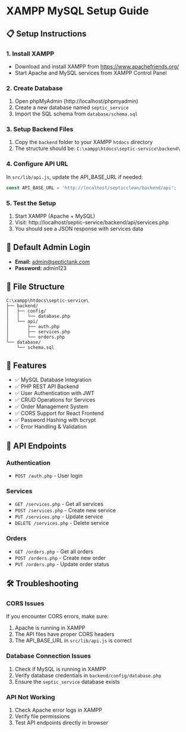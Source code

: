 # XAMPP MySQL Setup Guide

## 📋 Setup Instructions

### 1. Install XAMPP
- Download and install XAMPP from https://www.apachefriends.org/
- Start Apache and MySQL services from XAMPP Control Panel

### 2. Create Database
1. Open phpMyAdmin (http://localhost/phpmyadmin)
2. Create a new database named `septic_service`
3. Import the SQL schema from `database/schema.sql`

### 3. Setup Backend Files
1. Copy the `backend` folder to your XAMPP `htdocs` directory
2. The structure should be: `C:\xampp\htdocs\septic-service\backend\`

### 4. Configure API URL
In `src/lib/api.js`, update the API_BASE_URL if needed:
```javascript
const API_BASE_URL = 'http://localhost/septicclean/backend/api';
```

### 5. Test the Setup
1. Start XAMPP (Apache + MySQL)
2. Visit: http://localhost/septic-service/backend/api/services.php
3. You should see a JSON response with services data

## 🔐 Default Admin Login
- **Email:** admin@septictank.com
- **Password:** admin123

## 📁 File Structure
```
C:\xampp\htdocs\septic-service\
├── backend/
│   ├── config/
│   │   └── database.php
│   └── api/
│       ├── auth.php
│       ├── services.php
│       └── orders.php
└── database/
    └── schema.sql
```

## 🚀 Features
- ✅ MySQL Database Integration
- ✅ PHP REST API Backend
- ✅ User Authentication with JWT
- ✅ CRUD Operations for Services
- ✅ Order Management System
- ✅ CORS Support for React Frontend
- ✅ Password Hashing with bcrypt
- ✅ Error Handling & Validation

## 🔧 API Endpoints

### Authentication
- `POST /auth.php` - User login

### Services
- `GET /services.php` - Get all services
- `POST /services.php` - Create new service
- `PUT /services.php` - Update service
- `DELETE /services.php` - Delete service

### Orders
- `GET /orders.php` - Get all orders
- `POST /orders.php` - Create new order
- `PUT /orders.php` - Update order status

## 🛠️ Troubleshooting

### CORS Issues
If you encounter CORS errors, make sure:
1. Apache is running in XAMPP
2. The API files have proper CORS headers
3. The API_BASE_URL in `src/lib/api.js` is correct

### Database Connection Issues
1. Check if MySQL is running in XAMPP
2. Verify database credentials in `backend/config/database.php`
3. Ensure the `septic_service` database exists

### API Not Working
1. Check Apache error logs in XAMPP
2. Verify file permissions
3. Test API endpoints directly in browser

